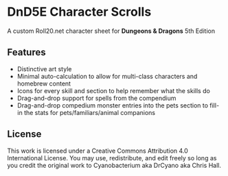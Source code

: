 # DnD5E Character Scrolls
A custom Roll20.net character sheet for **Dungeons & Dragons** 5th Edition

## Features
- Distinctive art style
- Minimal auto-calculation to allow for multi-class characters and homebrew content
- Icons for every skill and section to help remember what the skills do
- Drag-and-drop support for spells from the compendium
- Drag-and-drop compedium monster entries into the pets section to fill-in the stats for pets/familiars/animal companions

## License
This work is licensed under a Creative Commons Attribution 4.0 International License. You may use, redistribute, and edit freely so long as you credit the original work to Cyanobacterium aka DrCyano aka Chris Hall.
